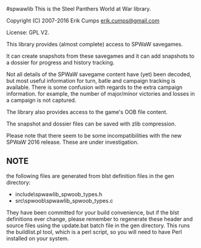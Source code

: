 #spwawlib
This is the Steel Panthers World at War library.

Copyright (C) 2007-2016 Erik Cumps <erik.cumps@gmail.com>

License: GPL V2.

This library provides (almost complete) access to SPWaW savegames.

It can create snapshots from these savegames and it can add snapshots
to a dossier for progress and history tracking.

Not all details of the SPWaW savegame content have (yet) been decoded,
but most useful information for turn, batle and campaign tracking is
available. There is some confusion with regards to the extra campaign
information. for example, the number of major/minor victories and losses
in a campaign is not captured.

The library also provides access to the game's OOB file content.

The snapshot and dossier files can be saved with zlib compression.

Please note that there seem to be some incompatibilities with the new
SPWaW 2016 release. These are under investigation.

NOTE
----

the following files are generated from blst definition files in the gen directory:

* include\spwawlib_spwoob_types.h
* src\spwoob\spwawlib_spwoob_types.c

They have been committed for your build convenience, but if the blst definitions
ever change, please remember to regenerate these header and source files using the
update.bat batch file in the gen directory. This runs the buildlist.pl tool, which
is a perl script, so you will need to have Perl installed on your system.

